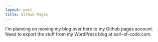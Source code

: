 ```yaml
---
layout: post
title: Github Pages
---
```


I'm planning on moving my blog over here to my Github pages account. Need to export the stuff from my WordPress blog at earl-of-code.com.
